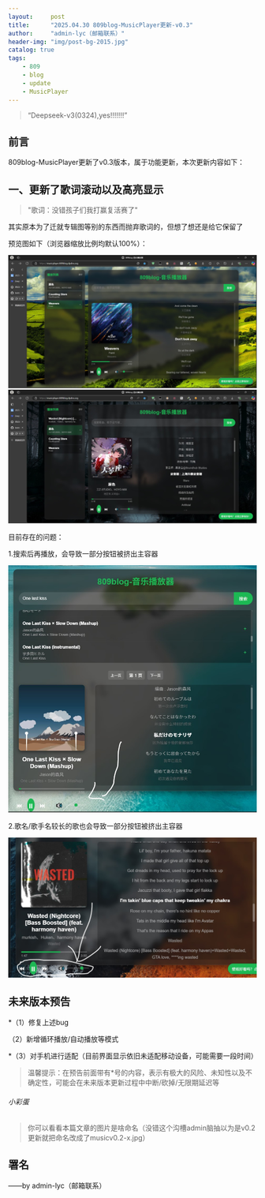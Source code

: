 ```yaml
---
layout:     post
title:      "2025.04.30 809blog-MusicPlayer更新-v0.3"
author:     "admin-lyc（邮箱联系）"
header-img: "img/post-bg-2015.jpg"
catalog: true
tags:
    - 809
    - blog
    - update
    - MusicPlayer
---
```


> “Deepseek-v3(0324),yes!!!!!!!”

## 前言

<p>809blog-MusicPlayer更新了v0.3版本，属于功能更新，本次更新内容如下：</p>

## 一、更新了歌词滚动以及高亮显示

> "歌词：没错孩子们我打赢复活赛了"

<p>其实原本为了迁就专辑图等别的东西而抛弃歌词的，但想了想还是给它保留了</p>

<p>预览图如下（浏览器缩放比例均默认100%）：</p>

![1](/img/musicv0.2-1.jpg "预览图1")
![2](/img/musicv0.2-2.jpg "预览图2")

<p>目前存在的问题：</p>

<p>1.搜索后再播放，会导致一部分按钮被挤出主容器</p>

![3](/img/musicv0.2-4.jpg "预览图3")

<p>2.歌名/歌手名较长的歌也会导致一部分按钮被挤出主容器</p>

![4](/img/musicv0.2-3.jpg "预览图4")

## 未来版本预告

<p>*（1）修复上述bug</p>

<p>（2）新增循环播放/自动播放等模式</p>

<p>*（3）对手机进行适配（目前界面显示依旧未适配移动设备，可能需要一段时间）</p>

> 温馨提示：在预告前面带有*号的内容，表示有极大的风险、未知性以及不确定性，可能会在未来版本更新过程中中断/砍掉/无限期延迟等

###### 小彩蛋

> 你可以看看本篇文章的图片是啥命名（没错这个沟槽admin脑抽以为是v0.2更新就把命名改成了musicv0.2-x.jpg）

<p id = "build"></p>

## 署名

<p>——by admin-lyc（邮箱联系）</p>
